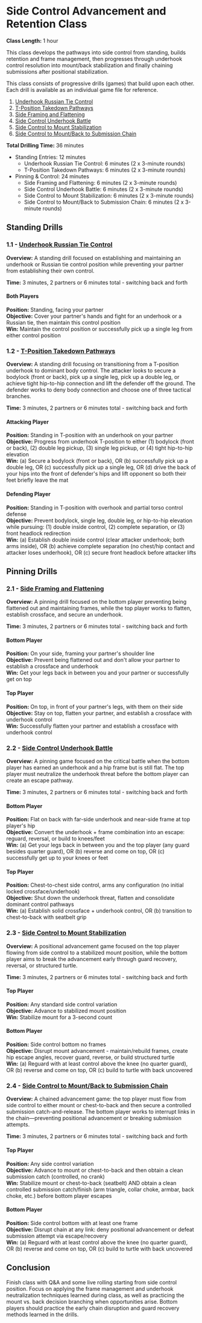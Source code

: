 # Side Control Advancement and Retention Class
**Class Length:** 1 hour

This class develops the pathways into side control from standing, builds retention and frame management, then progresses through underhook control resolution into mount/back stabilization and finally chaining submissions after positional stabilization. 

This class consists of progressive drills (games) that build upon each other. Each drill is available as an individual game file for reference.

1. [Underhook Russian Tie Control](https://mennlo.github.io/grappling-games/md-viewer.html?file=games/standing/underhook-russian-tie-control.md)
2. [T-Position Takedown Pathways](https://mennlo.github.io/grappling-games/md-viewer.html?file=games/standing/t-position-takedown-pathways.md)
3. [Side Framing and Flattening](https://mennlo.github.io/grappling-games/md-viewer.html?file=games/pinning/side-framing-and-flattening.md)
4. [Side Control Underhook Battle](https://mennlo.github.io/grappling-games/md-viewer.html?file=games/pinning/side-control-underhook-battle.md)
5. [Side Control to Mount Stabilization](https://mennlo.github.io/grappling-games/md-viewer.html?file=games/pinning/side-control-mount-transition.md)
6. [Side Control to Mount/Back to Submission Chain](https://mennlo.github.io/grappling-games/md-viewer.html?file=games/pinning/side-control-mount-or-back-to-submission-chain.md)

**Total Drilling Time:** 36 minutes
- Standing Entries: 12 minutes  
	- Underhook Russian Tie Control: 6 minutes (2 x 3-minute rounds)  
	- T-Position Takedown Pathways: 6 minutes (2 x 3-minute rounds)  
- Pinning & Control: 24 minutes  
	- Side Framing and Flattening: 6 minutes (2 x 3-minute rounds)  
	- Side Control Underhook Battle: 6 minutes (2 x 3-minute rounds)  
	- Side Control to Mount Stabilization: 6 minutes (2 x 3-minute rounds)  
	- Side Control to Mount/Back to Submission Chain: 6 minutes (2 x 3-minute rounds)  

## Standing Drills

### 1.1 - [Underhook Russian Tie Control](https://mennlo.github.io/grappling-games/md-viewer.html?file=games/standing/underhook-russian-tie-control.md)

**Overview:** A standing drill focused on establishing and maintaining an underhook or Russian tie control position while preventing your partner from establishing their own control.

**Time:** 3 minutes, 2 partners or 6 minutes total - switching back and forth

#### Both Players
**Position:** Standing, facing your partner  
**Objective:** Cover your partner's hands and fight for an underhook or a Russian tie, then maintain this control position  
**Win:** Maintain the control position or successfully pick up a single leg from either control position 


### 1.2 - [T-Position Takedown Pathways](https://mennlo.github.io/grappling-games/md-viewer.html?file=games/standing/t-position-takedown-pathways.md)

**Overview:** A standing drill focusing on transitioning from a T-position underhook to dominant body control. The attacker looks to secure a bodylock (front or back), pick up a single leg, pick up a double leg, or achieve tight hip-to-hip connection and lift the defender off the ground. The defender works to deny body connection and choose one of three tactical branches.

**Time:** 3 minutes, 2 partners or 6 minutes total - switching back and forth

#### Attacking Player
**Position:** Standing in T-position with an underhook on your partner  
**Objective:** Progress from underhook T-position to either (1) bodylock (front or back), (2) double leg pickup, (3) single leg pickup, or (4) tight hip-to-hip elevation  
**Win:** (a) Secure a bodylock (front or back), OR (b) successfully pick up a double leg, OR (c) successfully pick up a single leg, OR (d) drive the back of your hips into the front of defender's hips and lift opponent so both their feet briefly leave the mat

#### Defending Player
**Position:** Standing in T-position with overhook and partial torso control defense  
**Objective:** Prevent bodylock, single leg, double leg, or hip-to-hip elevation while pursuing: (1) double inside control, (2) complete separation, or (3) front headlock redirection  
**Win:** (a) Establish double inside control (clear attacker underhook; both arms inside), OR (b) achieve complete separation (no chest/hip contact and attacker loses underhook), OR (c) secure front headlock before attacker lifts

## Pinning Drills

### 2.1 - [Side Framing and Flattening](https://mennlo.github.io/grappling-games/md-viewer.html?file=games/pinning/side-framing-and-flattening.md)

**Overview:** A pinning drill focused on the bottom player preventing being flattened out and maintaining frames, while the top player works to flatten, establish crossface, and secure an underhook.

**Time:** 3 minutes, 2 partners or 6 minutes total - switching back and forth

#### Bottom Player
**Position:** On your side, framing your partner's shoulder line  
**Objective:** Prevent being flattened out and don't allow your partner to establish a crossface and underhook  
**Win:** Get your legs back in between you and your partner or successfully get on top  

#### Top Player
**Position:** On top, in front of your partner's legs, with them on their side  
**Objective:** Stay on top, flatten your partner, and establish a crossface with underhook control  
**Win:** Successfully flatten your partner and establish a crossface with underhook control  

### 2.2 - [Side Control Underhook Battle](https://mennlo.github.io/grappling-games/md-viewer.html?file=games/pinning/side-control-underhook-battle.md)

**Overview:** A pinning game focused on the critical battle when the bottom player has earned an underhook and a hip frame but is still flat. The top player must neutralize the underhook threat before the bottom player can create an escape pathway.

**Time:** 3 minutes, 2 partners or 6 minutes total - switching back and forth

#### Bottom Player
**Position:** Flat on back with far-side underhook and near-side frame at top player's hip  
**Objective:** Convert the underhook + frame combination into an escape: reguard, reversal, or build to knees/feet  
**Win:** (a) Get your legs back in between you and the top player (any guard besides quarter guard), OR (b) reverse and come on top, OR (c) successfully get up to your knees or feet  

#### Top Player
**Position:** Chest-to-chest side control, arms any configuration (no initial locked crossface/underhook)  
**Objective:** Shut down the underhook threat, flatten and consolidate dominant control pathways  
**Win:** (a) Establish solid crossface + underhook control, OR (b) transition to chest-to-back with seatbelt grip

### 2.3 - [Side Control to Mount Stabilization](https://mennlo.github.io/grappling-games/md-viewer.html?file=games/pinning/side-control-mount-transition.md)

**Overview:** A positional advancement game focused on the top player flowing from side control to a stabilized mount position, while the bottom player aims to break the advancement early through guard recovery, reversal, or structured turtle.

**Time:** 3 minutes, 2 partners or 6 minutes total - switching back and forth

#### Top Player
**Position:** Any standard side control variation  
**Objective:** Advance to stabilized mount position  
**Win:** Stabilize mount for a 3-second count  

#### Bottom Player
**Position:** Side control bottom no frames  
**Objective:** Disrupt mount advancement - maintain/rebuild frames, create hip escape angles, recover guard, reverse, or build structured turtle  
**Win:** (a) Reguard with at least control above the knee (no quarter guard), OR (b) reverse and come on top, OR (c) build to turtle with back uncovered

### 2.4 - [Side Control to Mount/Back to Submission Chain](https://mennlo.github.io/grappling-games/md-viewer.html?file=games/pinning/side-control-mount-or-back-to-submission-chain.md)

**Overview:** A chained advancement game: the top player must flow from side control to either mount or chest-to-back and then secure a controlled submission catch-and-release. The bottom player works to interrupt links in the chain—preventing positional advancement or breaking submission attempts.

**Time:** 3 minutes, 2 partners or 6 minutes total - switching back and forth

#### Top Player
**Position:** Any side control variation  
**Objective:** Advance to mount or chest-to-back and then obtain a clean submission catch (controlled, no crank)  
**Win:** Stabilize mount or chest-to-back (seatbelt) AND obtain a clean controlled submission catch/finish (arm triangle, collar choke, armbar, back choke, etc.) before bottom player escapes

#### Bottom Player
**Position:** Side control bottom with at least one frame  
**Objective:** Disrupt chain at any link: deny positional advancement or defeat submission attempt via escape/recovery  
**Win:** (a) Reguard with at least control above the knee (no quarter guard), OR (b) reverse and come on top, OR (c) build to turtle with back uncovered  

## Conclusion

Finish class with Q&A and some live rolling starting from side control position. Focus on applying the frame management and underhook neutralization techniques learned during class, as well as practicing the mount vs. back decision branching when opportunities arise. Bottom players should practice the early chain disruption and guard recovery methods learned in the drills.
